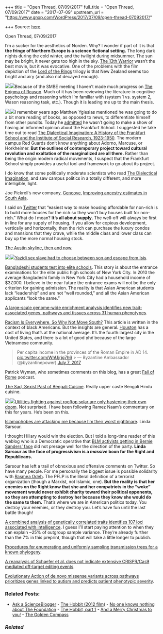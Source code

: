 +++
title = "Open Thread, 07/09/2017"
full_title = "Open Thread, 07/09/2017"
date = "2017-07-09"
upstream_url = "https://www.gnxp.com/WordPress/2017/07/09/open-thread-07092017/"

+++
Source: [here](https://www.gnxp.com/WordPress/2017/07/09/open-thread-07092017/).

Open Thread, 07/09/2017

  
I’m a sucker for the aesthetics of Norden. Why? I wonder if part of it is that **the fringe of Northern Europe is a science fictional setting.** The long dark nights during the cold winter, and the twilight during midsummer. The sun may be bright, it never gets too high in the sky. [The 13th Warrior](https://www.amazon.com/exec/obidos/ASIN/B0063O6FUG/geneexpressio-20) wasn’t the best movie, but it was evocative. One of the problems with the film depiction of the [Lord of the Rings](https://www.amazon.com/exec/obidos/ASIN/B004HEWNBO/geneexpressio-20) trilogy is that New Zealand seems too bright and airy (and also not decayed enough).

[![](https://i0.wp.com/www.gnxp.com/WordPress/wp-content/uploads/2017/07/download-23.jpeg?resize=183%2C276)![](https://i0.wp.com/www.gnxp.com/WordPress/wp-content/uploads/2017/07/download-23.jpeg?resize=183%2C276)](https://www.amazon.com/exec/obidos/ASIN/B06XWFM3PP/geneexpressio-20)Because of the SMBE meeting I haven’t made much progress on [The Enigma of Reason](https://www.amazon.com/exec/obidos/ASIN/B06XWFM3PP/geneexpressio-20). Much of it has been reviewing the literature in cognitive psychology and reasoning which I’m familiar with (system 1 vs. system 2, Wason reasoning task, etc.). Though it is leading me up to the main thesis.

[![](https://i0.wp.com/www.gnxp.com/WordPress/wp-content/uploads/2017/07/download-24.jpeg?resize=184%2C274)![](https://i0.wp.com/www.gnxp.com/WordPress/wp-content/uploads/2017/07/download-24.jpeg?resize=184%2C274)](https://www.amazon.com/exec/obidos/ASIN/0520204239/geneexpressio-20)I remember years ago Matthew Yglesias mentioned he was going to do a bit more reading of books, as opposed to news, to differentiate himself from other pundits. Today he [admitted](https://twitter.com/mattyglesias/status/884110965230510081) he wasn’t going to make a show of having an informed opinion about the Frankfurt School. I suggested he take time out to read [The Dialectical Imagination: A History of the Frankfurt School and the Institute of Social Research, 1923-1950](https://www.amazon.com/exec/obidos/ASIN/0520204239/geneexpressio-20). The modern campus Red Guards don’t know anything about Adorno, Marcuse, or Horkheimer. **But the outlines of contemporary project toward cultural revolution and exaltation of the marginalized are all there.** Rather than being the origin modern radical movements, I suspect that the Frankfurt School simply provides a useful tool and framework to go about its project.

I do know that some politically moderate scientists who read [The Dialectical Imagination](https://www.amazon.com/exec/obidos/ASIN/0520204239/geneexpressio-20), and saw campus politics in a totally different, and more intelligible, light.

Joe Pickrell’s new company, [Gencove](https://get.gencove.com/), [Improving ancestry estimates in South Asia](https://medium.com/the-seeq-blog/improving-ancestry-estimates-in-south-asia-77d5e6125c9d).

I said on [Twitter](https://twitter.com/razibkhan/status/884200302299295744) that “easiest way to make housing affordable for non-rich is to build more houses for the rich so they won’t buy houses built for non-rich.” What do I mean? **It’s all about supply**. The well-off will always be first in line for any supply of housing. If you allow for copious development, vertically and horizontally, then the rich can purchase the luxury condos and mansions that they crave, while the middle class and lower class can buy up the more normal housing stock.

[The Austin skyline, then and now](http://projects.statesman.com/then-and-now/growth-then-now.html).

[![](https://i0.wp.com/www.gnxp.com/WordPress/wp-content/uploads/2017/07/download-26.jpeg?resize=179%2C281)![](https://i0.wp.com/www.gnxp.com/WordPress/wp-content/uploads/2017/07/download-26.jpeg?resize=179%2C281)](https://www.amazon.com/exec/obidos/ASIN/1784532169/geneexpressio-20)[Yazidi sex slave had to choose between son and escape from Isis](https://www.thetimes.co.uk/article/yazidi-sex-slave-had-to-choose-between-son-and-escape-from-isis-ssnk5rzvd?shareToken=a9379e34fffae005a04db1c995ea3cd5).

[Bangladeshi students test into elite schools](https://www.insideschools.org/news-&-views/more-bangladeshi-students-test-into-elite-schools). This story is about the entrance examinations for the elite public high schools of New York City. In 2010 the average Bangladeshi family in New York City had a household income of \$37,000. I believe in the near future the entrance exams will not be the only criterion for gaining admission. The reality is that Asian American students lack “leadership” and are not “well rounded,” and all the Asian American applicants “look the same.”

[A large-scale genome-wide enrichment analysis identifies new trait-associated genes, pathways and tissues across 31 human phenotypes](http://www.biorxiv.org/content/early/2017/07/08/160770).

[Racism Is Everywhere, So Why Not Move South?](https://www.nytimes.com/2017/07/08/opinion/sunday/racism-is-everywhere-so-why-not-move-south.html) This article is written in the context of black Americans. But the insights are general. [Houston](http://www.payscale.com/cost-of-living-calculator/Texas-Houston) has a cost of living that’s at the national average. It’s the fourth largest city in the United States, and there is a lot of good phở because of the large Vietnamese community.

> Per capita income in the provinces of the Roman Empire in AD 14. [pic.twitter.com/WhUjrjg7h6](https://t.co/WhUjrjg7h6) >
> — Byzantine Ambassador (@byzantinepower) [July 7, 2017](https://twitter.com/byzantinepower/status/883459102835396608)

Patrick Wyman, who sometimes comments on this blog, has a great [Fall of Rome](https://fallofromepodcast.wordpress.com/) podcast.

[The Sad, Sexist Past of Bengali Cuisine](https://food52.com/blog/20010-the-sad-sexist-past-of-bengali-cuisine). Really upper caste Bengali Hindu cuisine.

[![](https://i0.wp.com/www.gnxp.com/WordPress/wp-content/uploads/2017/07/download-25.jpeg?resize=178%2C283)![](https://i0.wp.com/www.gnxp.com/WordPress/wp-content/uploads/2017/07/download-25.jpeg?resize=178%2C283)](https://www.amazon.com/exec/obidos/ASIN/B00BUUITEI/geneexpressio-20)[Utilities fighting against rooftop solar are only hastening their own doom](https://www.vox.com/energy-and-environment/2017/7/7/15927250/utilities-rooftop-solar-batteries?utm_campaign=vox&utm_content=entry&utm_medium=social&utm_source=twitter). Not surprised. I have been following Ramez Naam’s commentary on this for years. He’s been on this.

[Islamophobes are attacking me because I’m their worst nightmare](https://www.washingtonpost.com/opinions/linda-sarsour-no-i-did-not-call-for-violence-against-trump-heres-what-jihad-means-to-me/2017/07/09/c2acb086-64b6-11e7-9928-22d00a47778f_story.html?utm_term=.197e6e35d61a). Linda Sarsour.

I thought Hillary would win the election. But I told a long-time reader of this weblog who is a Democratic operative that [BLM activists getting in Bernie Sanders’ face](https://www.google.com/search?q=blm+activists+bernie+sanders&rlz=1C5CHFA_enUS741US741&tbm=isch&source=lnms&sa=X&ved=0ahUKEwik2tbC7P3UAhUI94MKHdjXAuwQ_AUICCgD&biw=1438&bih=669#tbm=isch&q=blm+activists+bernie+sanders+stage) did not presage well for the direction of the party. **Linda Sarsour as the face of progressivism is a *massive* boon for the Right and Republicans.**

Sarsour has left a trail of obnoxious and offensive comments on Twitter. So have many people. For me personally the biggest issue is possible solidarity with [Rasmea Odeh](https://electronicintifada.net/blogs/charlotte-silver/surrounded-supporters-rasmea-odeh-pleads-guilty). The PFLP is the literal definition of a terrorist organization (though a Marxist, not Islamic, one). **But the reality is that her enemies on the Right know that she and her compatriots in the “woke” movement would never exhibit charity toward their political opponents, so they are attempting to destroy her because they know she would do the same to them.** That’s where we are in American politics today. You destroy your enemies, or they destroy you. Let’s have fun until the last battle though!

[A combined analysis of genetically correlated traits identifies 107 loci associated with intelligence](http://www.biorxiv.org/content/early/2017/07/07/160291.1). I guess I’ll start paying attention to when they can explain \~25% of outgroup sample variance. They’re already further than the 7% in this preprint, though that will take a little longer to publish.

[Procedures for enumerating and uniformly sampling transmission trees for a known phylogeny](http://www.biorxiv.org/content/early/2017/07/08/160812?rss=1).

[A reanalysis of Schaefer et al. does not indicate extensive CRISPR/Cas9 mediated off-target editing events](http://www.biorxiv.org/content/early/2017/07/06/159608?rss=1).

[Evolutionary Action of de novo missense variants across pathways prioritizes genes linked to autism and predicts patient phenotypic severity](http://www.biorxiv.org/content/early/2017/06/30/158329?rss=1).

### Related Posts:

- [Ask a
  ScienceBlogger](https://www.gnxp.com/WordPress/2006/08/09/ask-a-scienceblogger/) - [The Hobbit (2012
  film)](https://www.gnxp.com/WordPress/2011/12/21/the-hobbit-2012-film/) - [No one knows nothing about The
  Foundation](https://www.gnxp.com/WordPress/2008/07/30/no-one-knows-nothing-about-the-foundation/) - [The Hobbit, part
  1](https://www.gnxp.com/WordPress/2012/12/15/the-hobbit-part-1/) - [And a Merry Christmas to
  you!](https://www.gnxp.com/WordPress/2006/12/22/and-a-merry-christmas-to-you/) - [The Golden
  Compass](https://www.gnxp.com/WordPress/2007/12/08/the-golden-compass/)

### *Related*

[](https://www.addtoany.com/add_to/facebook?linkurl=https%3A%2F%2Fwww.gnxp.com%2FWordPress%2F2017%2F07%2F09%2Fopen-thread-07092017%2F&linkname=Open%20Thread%2C%2007%2F09%2F2017 "Facebook")[](https://www.addtoany.com/add_to/twitter?linkurl=https%3A%2F%2Fwww.gnxp.com%2FWordPress%2F2017%2F07%2F09%2Fopen-thread-07092017%2F&linkname=Open%20Thread%2C%2007%2F09%2F2017 "Twitter")[](https://www.addtoany.com/add_to/email?linkurl=https%3A%2F%2Fwww.gnxp.com%2FWordPress%2F2017%2F07%2F09%2Fopen-thread-07092017%2F&linkname=Open%20Thread%2C%2007%2F09%2F2017 "Email")[](https://www.addtoany.com/share)
